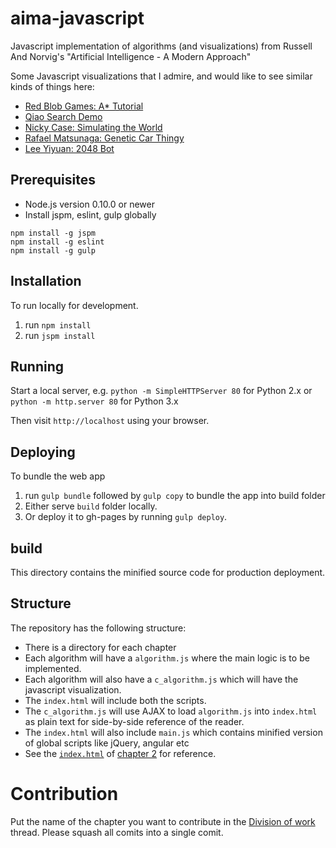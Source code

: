 # aima-javascript
Javascript implementation of algorithms (and visualizations) from Russell And Norvig's "Artificial Intelligence - A Modern Approach"

Some Javascript visualizations that I admire, and would like to see similar kinds of things here:
- [Red Blob Games: A* Tutorial](http://www.redblobgames.com/pathfinding/a-star/introduction.html)
- [Qiao Search Demo](https://qiao.github.io/PathFinding.js/visual/)
- [Nicky Case: Simulating the World](http://ncase.me/simulating/)
- [Rafael Matsunaga: Genetic Car Thingy](http://rednuht.org/genetic_cars_2/)
- [Lee Yiyuan: 2048 Bot](http://leeyiyuan.github.io/2048ai/)

## Prerequisites

* Node.js version 0.10.0 or newer
* Install jspm, eslint, gulp globally

```
npm install -g jspm
npm install -g eslint
npm install -g gulp

```
## Installation

To run locally for development.

1. run `npm install`
2. run `jspm install`

## Running

Start a local server, e.g. `python -m SimpleHTTPServer 80` for Python 2.x or `python -m http.server 80` for Python 3.x

Then visit `http://localhost` using your browser. 

## Deploying

To bundle the web app

1. run `gulp bundle` followed by `gulp copy` to bundle the app into build folder
2. Either serve `build` folder locally.
3. Or deploy it to gh-pages by running `gulp deploy`.

## build

This directory contains the minified source code for production deployment.

## Structure

The repository has the following structure:

- There is a directory for each chapter
- Each algorithm will have a `algorithm.js` where the main logic is to be implemented. 
- Each algorithm will also have a `c_algorithm.js` which will have the javascript visualization.
- The `index.html` will include both the scripts.
- The `c_algorithm.js` will use AJAX to load `algorithm.js` into `index.html` as plain text for side-by-side reference of the reader.  
- The `index.html` will also include `main.js` which contains minified version of global scripts like jQuery, angular etc 
- See the [`index.html`](https://github.com/aimacode/aima-javascript/blob/master/2-Intelligent-Agents/index.html) of [chapter 2](http://ghost---shadow.github.io/aima-javascript/2-Intelligent-Agents/) for reference. 

# Contribution

Put the name of the chapter you want to contribute in the [Division of work](https://github.com/aimacode/aima-javascript/issues/27) thread. Please squash all comits into a single comit.